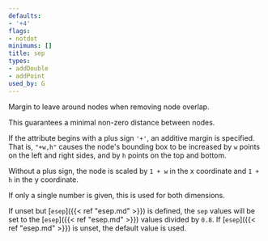```yaml
---
defaults:
- '+4'
flags:
- notdot
minimums: []
title: sep
types:
- addDouble
- addPoint
used_by: G
---
```

Margin to leave around nodes when removing node overlap.

This guarantees a minimal non-zero distance between nodes.

If the attribute begins with a plus sign `'+'`, an additive margin is
specified. That is, `"+w,h"` causes the node's bounding box to be increased by
`w` points on the left and right sides, and by `h` points on the top and bottom.

Without a plus sign, the node is scaled by `1 + w` in the x coordinate and
`1 + h` in the y coordinate.

If only a single number is given, this is used for both dimensions.

If unset but [`esep`]({{< ref "esep.md" >}}) is defined, the `sep` values will be set to the
[`esep`]({{< ref "esep.md" >}}) values divided by `0.8`. If [`esep`]({{< ref "esep.md" >}}) is unset, the
default value is used.
